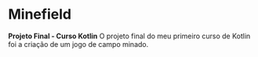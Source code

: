 # Minefield

**Projeto Final - Curso Kotlin**
O projeto final do meu primeiro curso de Kotlin foi a criação de um jogo de campo minado.
